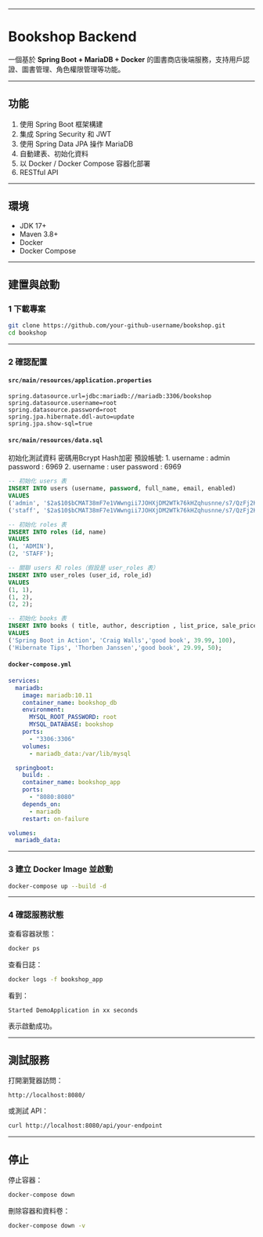 
---

#  Bookshop Backend

一個基於 **Spring Boot + MariaDB + Docker** 的圖書商店後端服務，支持用戶認證、圖書管理、角色權限管理等功能。

---


##  功能

1. 使用 Spring Boot 框架構建
2.  集成 Spring Security 和 JWT
3.  使用 Spring Data JPA 操作 MariaDB
4.  自動建表、初始化資料
5.  以 Docker / Docker Compose 容器化部署
6.  RESTful API

---

##  環境

* JDK 17+
* Maven 3.8+
* Docker
* Docker Compose

---

## 建置與啟動

### 1️ 下載專案

```bash
git clone https://github.com/your-github-username/bookshop.git
cd bookshop
```

---

### 2️ 確認配置

#### `src/main/resources/application.properties`

```properties
spring.datasource.url=jdbc:mariadb://mariadb:3306/bookshop
spring.datasource.username=root
spring.datasource.password=root
spring.jpa.hibernate.ddl-auto=update
spring.jpa.show-sql=true
```

#### `src/main/resources/data.sql`

初始化測試資料
密碼用Bcrypt Hash加密
預設帳號: 
1.
username : admin 
password : 6969 
2.
username : user 
password : 6969

```sql
-- 初始化 users 表
INSERT INTO users (username, password, full_name, email, enabled)
VALUES 
('admin', '$2a$10$bCMAT38mF7e1VWwngii7JOHXjDM2WTk76kHZqhusnne/s7/QzFj2K', '6969', 'admin@example.com', 1),
('staff', '$2a$10$bCMAT38mF7e1VWwngii7JOHXjDM2WTk76kHZqhusnne/s7/QzFj2K', '6969', 'user@example.com', 1);

-- 初始化 roles 表
INSERT INTO roles (id, name)
VALUES
(1, 'ADMIN'),
(2, 'STAFF');

-- 關聯 users 和 roles（假設是 user_roles 表）
INSERT INTO user_roles (user_id, role_id)
VALUES
(1, 1),
(1, 2),
(2, 2);

-- 初始化 books 表
INSERT INTO books ( title, author, description , list_price, sale_price)
VALUES
('Spring Boot in Action', 'Craig Walls','good book', 39.99, 100),
('Hibernate Tips', 'Thorben Janssen','good book', 29.99, 50);

```

#### `docker-compose.yml`

```yaml
services:
  mariadb:
    image: mariadb:10.11
    container_name: bookshop_db
    environment:
      MYSQL_ROOT_PASSWORD: root
      MYSQL_DATABASE: bookshop
    ports:
      - "3306:3306"
    volumes:
      - mariadb_data:/var/lib/mysql

  springboot:
    build: .
    container_name: bookshop_app
    ports:
      - "8080:8080"
    depends_on:
      - mariadb
    restart: on-failure

volumes:
  mariadb_data:
```


---

### 3 建立 Docker Image 並啟動

```bash
docker-compose up --build -d
```

---

### 4 確認服務狀態

查看容器狀態：

```bash
docker ps
```

查看日誌：

```bash
docker logs -f bookshop_app
```

看到：

```
Started DemoApplication in xx seconds
```

表示啟動成功。

---

## 測試服務

打開瀏覽器訪問：

```
http://localhost:8080/
```

或測試 API：

```bash
curl http://localhost:8080/api/your-endpoint
```

---

## 停止

停止容器：

```bash
docker-compose down
```

刪除容器和資料卷：

```bash
docker-compose down -v
```
